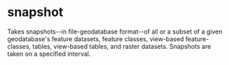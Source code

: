 # snapshot
Takes snapshots--in file-geodatabase format--of all or a subset of a given geodatabase's feature datasets, feature classes, view-based feature-classes, tables, view-based tables, and raster datasets. Snapshots are taken on a specified interval.
